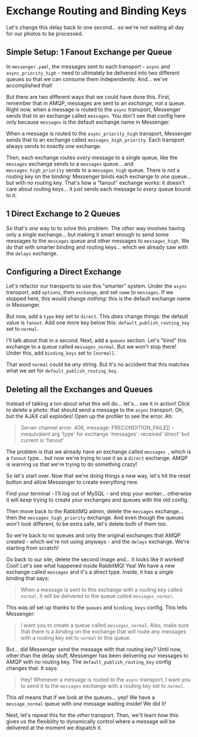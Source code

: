 # Exchange Routing and Binding Keys

Let's change this delay back to one second... so we're not waiting all day for our
photos to be processed.

## Simple Setup: 1 Fanout Exchange per Queue

In `messenger.yaml`, the messages sent to each transport - `async` and
`async_priority_high` - need to ultimately be delivered into two different queues
so that we can consume them independently. And... we've accomplished that!

But there are two different ways that we could have done this. First, remember
that in AMQP, messages are sent to an *exchange*, not a queue. Right now, when
a message is routed to the `async` transport, Messenger sends that to an exchange
called `messages`. You don't see that config here only because `messages` is the
default exchange name in Messenger.

When a message is routed to the `async_priority_high` transport, Messenger sends
that to an exchange called `messages_high_priority`. Each transport always sends
to exactly *one* exchange.

Then, each exchange routes *every* message to a single queue, like the `messages`
exchange sends to a `messages` queue... and `messages_high_priority` sends
to a `messages_high` queue. There is *not* a routing key on the binding: Messenger
binds each exchange to *one* queue... but with *no* routing key. That's how a
"fanout" exchange works: it doesn't care about routing keys... it just sends
each message to *every* queue bound to it.

## 1 Direct Exchange to 2 Queues

So that's *one* way to to solve this problem. The *other* way involves having
only a *single* exchange... but making it smart enough to send some messages to
the `messages` queue and other messages to `messages_high`. We do that with smarter
binding and routing keys... which we already saw with the `delays` exchange.

## Configuring a Direct Exchange

Let's refactor our transports to use this "smarter" system. Under the `async`
transport, add `options`, then `exchange`, and set `name` to `messages`. If we
stopped here, this would change *nothing*: this is the default exchange name
in Messenger.

But now, add a `type` key set to `direct`. This *does* change things: the default
value is `fanout`. Add one more key below this: `default_publish_routing_key`
set to `normal`.

I'll talk about that in a second. Next, add a `queues` section. Let's "bind" this
exchange to a queue called `messages_normal`. But we won't stop there! Under this,
add `binding_keys` set to `[normal]`.

That word `normal` could be *any* string. But it's no accident that this matches
what we set for `default_publish_routing_key`.

## Deleting all the Exchanges and Queues

Instead of talking a ton about what this will do... let's... see it in action! Click
to delete a photo: that should send a message to the `async` transport. Oh,
but the AJAX call explodes! Open up the profiler to see the error. Ah:

> Server channel error: 406, message: PRECONDITION_FAILED - inequivalent arg
> 'type' for exchange 'messages': received 'direct' but current is 'fanout'

The problem is that we already have an exchange called `messages `, which is
a `fanout` type... but now we're trying to use it as a `direct` exchange. AMQP
is warning us that we're trying to do something crazy!

So let's start over. Now that we're doing things a *new* way, let's hit the
reset button and allow Messenger to create everything new.

Find your terminal - I'll log out of MySQL - and stop your worker... otherwise
it will *keep* trying to create your exchanges and queues with the old config.

Then move back to the RabbitMQ admin, delete the `messages` exchange... then
the `messages_high_priority` exchange. And even though the queues won't look
different, to be extra safe, let's delete both of them too.

So we're back to no queues and only the original exchanges that AMQP created -
which we're not using anyways - and the `delays` exchange. We're starting from
scratch!

Go back to our site, delete the second image and... it looks like it worked!
Cool! Let's see what happened inside RabbitMQ! Yea! We have a new exchange called
`messages` and it's a *direct* type. Inside, it has a *single* binding that
says:

> When a message is sent to this exchange with a routing key called `normal`,
> it will be delivered to the queue called `messages_normal`.

This was *all* set up thanks to the `queues` and `binding_keys` config. This
tells Messenger:

> I want you to create a queue called `messages_normal`. Also, make sure that
> there is a *binding* on the exchange that will route any messages with a
> routing key set to `normal` to this queue.

But... did Messenger *send* the message with that routing key? Until now, other
than the delay stuff, Messenger has been delivering our messages to AMQP with
*no* routing key. The `default_publish_routing_key` config changes that. It
says:

> Hey! Whenever a message is routed to the `async` transport, I want
> you to send it to the `messages` exchange with a routing key set to `normal`.

This *all* means that if we look at the queues... yep! We have a `message_normal`
queue with *one* message waiting inside! We did it!

Next, let's repeat this for the *other* transport. Then, we'll learn how this
gives us the flexibility to dynamically control where a message will be delivered
at the moment we dispatch it.
